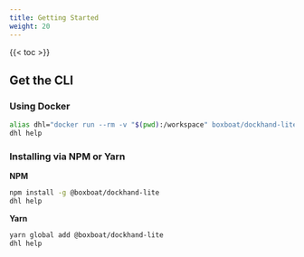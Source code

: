 ```yaml
---
title: Getting Started
weight: 20
---
```


{{< toc >}}

## Get the CLI

### Using Docker

```bash
alias dhl="docker run --rm -v "$(pwd):/workspace" boxboat/dockhand-lite dhl"
dhl help
```

### Installing via NPM or Yarn

**NPM**

```bash
npm install -g @boxboat/dockhand-lite
dhl help
```

**Yarn**

```bash
yarn global add @boxboat/dockhand-lite
dhl help
```
